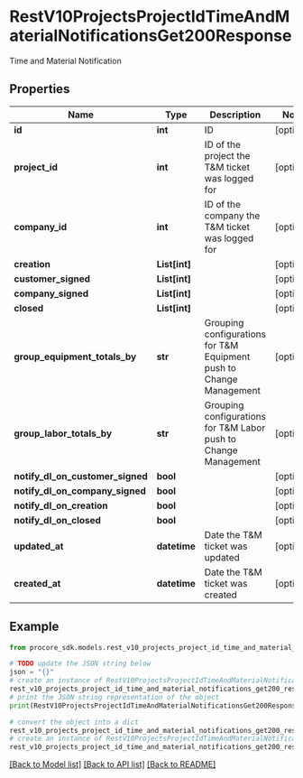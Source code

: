 # RestV10ProjectsProjectIdTimeAndMaterialNotificationsGet200Response

Time and Material Notification

## Properties

Name | Type | Description | Notes
------------ | ------------- | ------------- | -------------
**id** | **int** | ID | [optional] 
**project_id** | **int** | ID of the project the T&amp;M ticket was logged for | [optional] 
**company_id** | **int** | ID of the company the T&amp;M ticket was logged for | [optional] 
**creation** | **List[int]** |  | [optional] 
**customer_signed** | **List[int]** |  | [optional] 
**company_signed** | **List[int]** |  | [optional] 
**closed** | **List[int]** |  | [optional] 
**group_equipment_totals_by** | **str** | Grouping configurations for T&amp;M Equipment push to Change Management | [optional] 
**group_labor_totals_by** | **str** | Grouping configurations for T&amp;M Labor push to Change Management | [optional] 
**notify_dl_on_customer_signed** | **bool** |  | [optional] 
**notify_dl_on_company_signed** | **bool** |  | [optional] 
**notify_dl_on_creation** | **bool** |  | [optional] 
**notify_dl_on_closed** | **bool** |  | [optional] 
**updated_at** | **datetime** | Date the T&amp;M ticket was updated | [optional] 
**created_at** | **datetime** | Date the T&amp;M ticket was created | [optional] 

## Example

```python
from procore_sdk.models.rest_v10_projects_project_id_time_and_material_notifications_get200_response import RestV10ProjectsProjectIdTimeAndMaterialNotificationsGet200Response

# TODO update the JSON string below
json = "{}"
# create an instance of RestV10ProjectsProjectIdTimeAndMaterialNotificationsGet200Response from a JSON string
rest_v10_projects_project_id_time_and_material_notifications_get200_response_instance = RestV10ProjectsProjectIdTimeAndMaterialNotificationsGet200Response.from_json(json)
# print the JSON string representation of the object
print(RestV10ProjectsProjectIdTimeAndMaterialNotificationsGet200Response.to_json())

# convert the object into a dict
rest_v10_projects_project_id_time_and_material_notifications_get200_response_dict = rest_v10_projects_project_id_time_and_material_notifications_get200_response_instance.to_dict()
# create an instance of RestV10ProjectsProjectIdTimeAndMaterialNotificationsGet200Response from a dict
rest_v10_projects_project_id_time_and_material_notifications_get200_response_from_dict = RestV10ProjectsProjectIdTimeAndMaterialNotificationsGet200Response.from_dict(rest_v10_projects_project_id_time_and_material_notifications_get200_response_dict)
```
[[Back to Model list]](../README.md#documentation-for-models) [[Back to API list]](../README.md#documentation-for-api-endpoints) [[Back to README]](../README.md)


